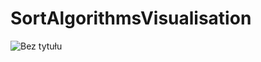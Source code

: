 # SortAlgorithmsVisualisation

![Bez tytułu](https://user-images.githubusercontent.com/69002597/134219992-5790ec64-a385-44b7-9c46-624947422f34.png)
